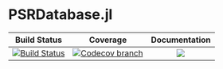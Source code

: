 # PSRDatabase.jl


[build-img]: https://github.com/psrenergy/PSRDatabase.jl/actions/workflows/CI.yml/badge.svg?branch=master
[build-url]: https://github.com/psrenergy/PSRDatabase.jl/actions?query=workflow%3ACI

[codecov-img]: https://codecov.io/gh/psrenergy/PSRDatabase.jl/coverage.svg?branch=master
[codecov-url]: https://codecov.io/gh/psrenergy/PSRDatabase.jl?branch=master

| **Build Status** | **Coverage** | **Documentation** |
|:-----------------:|:-----------------:|:-----------------:|
| [![Build Status][build-img]][build-url] | [![Codecov branch][codecov-img]][codecov-url] |[![](https://img.shields.io/badge/docs-latest-blue.svg)](https://psrenergy.github.io/PSRDatabase.jl/dev/)